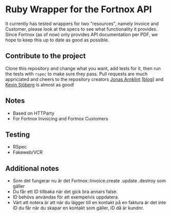 # Ruby Wrapper for the Fortnox API

It currently has tested wrappers for two "resources", namely Invoice and
Customer, please look at the specs to see what functionality it
provides. Since Fortnox (as of now) only provides API documentation per
PDF, we hope to keep this up to date as good as possible.

## Contribute to the project
Clone this repository and change what you want, add tests for it, then run the tests with
`rspec` to make sure they pass. Pull requests are much appriciated and
cheers to the repository creators [Jonas
Arnklint](http://twitter.com/arnklint) [[blog](http://arnklint.com)] and [Kevin
Sjöberg](http://twitter.com/kevinsjoberg) is almost as good!

## Notes
* Based on HTTParty
* For Fortnox Invoicing and Fortnox Customers

## Testing
* RSpec
* Fakeweb/VCR

## Additional notes
* Som det fungerar nu är det Fortnox::Invoice.create .update .destroy som gäller
* Du får ett ID tillbaka när det gick bra annars false.
* ID behövs användas för att exempelvis uppdatera.
* Värt att notera är att när du lägger till en kontakt på en faktura är det inte ID du får när du skapar en kontakt som gäller, ID då är kundnr.
